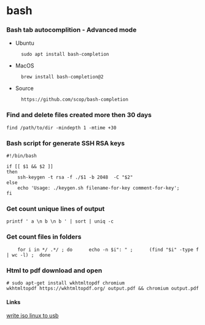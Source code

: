 # bash

### Bash tab autocomplition - Advanced mode
* Ubuntu
        
        sudo apt install bash-completion
    
* MacOS
    
        brew install bash-completion@2
    
* Source
    
        https://github.com/scop/bash-completion
    

### Find and delete files created more then 30 days
    find /path/to/dir -mindepth 1 -mtime +30
    

### Bash script for generate SSH RSA keys
    #!/bin/bash

    if [[ $1 && $2 ]]
    then
        ssh-keygen -t rsa -f ./$1 -b 2048  -C "$2"
    else
        echo 'Usage: ./keygen.sh filename-for-key comment-for-key';
    fi


### Get count unique lines of output
    printf ' a \n b \n b ' | sort | uniq -c

### Get count files in folders
        for i in */ .*/ ; do      echo -n $i": " ;      (find "$i" -type f | wc -l) ;  done

### Html to pdf download and open
    # sudo apt-get install wkhtmltopdf chromium
    wkhtmltopdf https://wkhtmltopdf.org/ output.pdf && chromium output.pdf

#### Links
[write iso linux to usb](write_iso_linux_to_usb.md)
